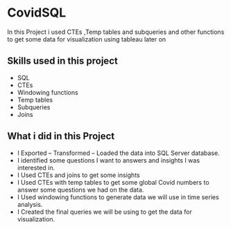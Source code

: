 
# CovidSQL

In this Project i used CTEs ,Temp tables and subqueries and other functions to get some data for
visualization using tableau later on 


## Skills used in this project
- SQL
- CTEs
- Windowing functions
- Temp tables
- Subqueries
- Joins


## What i did in this Project

-	I Exported – Transformed – Loaded the data into SQL Server database.
-	I identified some questions I want to answers and insights I was interested in.
-	I Used CTEs and joins to get some insights
-	I Used CTEs with temp tables to get some global Covid numbers to answer some questions we had on the data.
-	I Used windowing functions to generate data we will use in time series analysis.
-	I Created the final queries we will be using to get the data for visualization.


